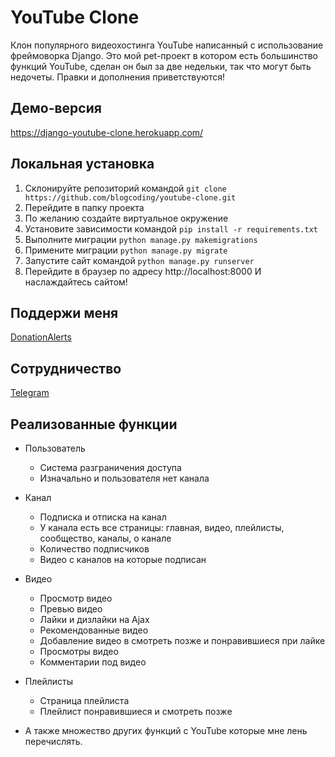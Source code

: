 # YouTube Clone

Клон популярного видеохостинга YouTube написанный с использование фреймоворка Django. Это мой pet-проект в котором есть большинство функций YouTube, сделан он был за две недельки, так что могут быть недочеты. Правки и дополнения приветствуются!

## Демо-версия
https://django-youtube-clone.herokuapp.com/

## Локальная установка
1. Склонируйте репозиторий командой `git clone https://github.com/blogcoding/youtube-clone.git`
2. Перейдите в папку проекта
3. По желанию создайте виртуальное окружение
4. Установите зависимости командой `pip install -r requirements.txt`
5. Выполните миграции `python manage.py makemigrations`
6. Примените миграции `python manage.py migrate`
7. Запустите сайт командой `python manage.py runserver`
8. Перейдите в браузер по адресу http://localhost:8000 И наслаждайтесь сайтом!


## Поддержи меня
[DonationAlerts](https://www.donationalerts.com/r/codingblog)

## Сотрудничество
[Telegram](https://t.me/velvyar)

## Реализованные функции
- Пользователь 
    - Система разграничения доступа
    - Изначально и пользователя нет канала
- Канал
    - Подписка и отписка на канал
    - У канала есть все страницы: главная, видео, плейлисты, сообщество, каналы, о канале
    - Количество подписчиков
    - Видео с каналов на которые подписан
- Видео
    - Просмотр видео
    - Превью видео
    - Лайки и дизлайки на Ajax
    - Рекомендованные видео
    - Добавление видео в смотреть позже и понравившиеся при лайке
    - Просмотры видео
    - Комментарии под видео
- Плейлисты
    - Страница плейлиста
    - Плейлист понравившиеся и смотреть позже
    
- А также множество других функций с YouTube которые мне лень перечислять.